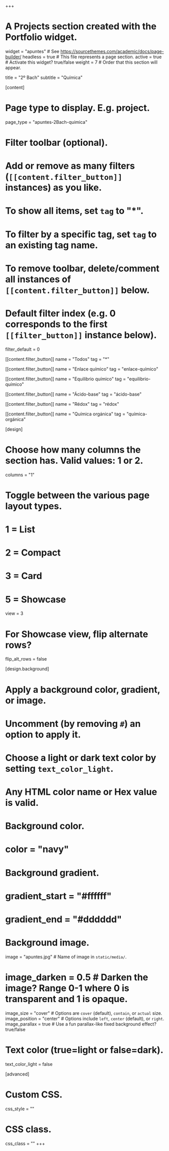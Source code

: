 +++
# A Projects section created with the Portfolio widget.
widget = "apuntes"  # See https://sourcethemes.com/academic/docs/page-builder/
headless = true  # This file represents a page section.
active = true  # Activate this widget? true/false
weight = 7  # Order that this section will appear.

title = "2º Bach"
subtitle = "Química"

[content]
  # Page type to display. E.g. project.
  page_type = "apuntes-2Bach-quimica"
  
  # Filter toolbar (optional).
  # Add or remove as many filters (`[[content.filter_button]]` instances) as you like.
  # To show all items, set `tag` to "*".
  # To filter by a specific tag, set `tag` to an existing tag name.
  # To remove toolbar, delete/comment all instances of `[[content.filter_button]]` below.
  
  # Default filter index (e.g. 0 corresponds to the first `[[filter_button]]` instance below).
  filter_default = 0
  
  [[content.filter_button]]
    name = "Todos"
    tag = "*"
	
  [[content.filter_button]]
    name = "Enlace químico"
    tag = "enlace-químico"		
	
  [[content.filter_button]]
    name = "Equilibrio químico"
    tag = "equilibrio-químico"			
	
  [[content.filter_button]]
    name = "Ácido-base"
    tag = "ácido-base"			
	
  [[content.filter_button]]
    name = "Rédox"
    tag = "rédox"				
	
  [[content.filter_button]]
    name = "Química orgánica"
    tag = "química-orgánica"		

[design]
  # Choose how many columns the section has. Valid values: 1 or 2.
  columns = "1"

  # Toggle between the various page layout types.
  #   1 = List
  #   2 = Compact
  #   3 = Card
  #   5 = Showcase
  view = 3

  # For Showcase view, flip alternate rows?
  flip_alt_rows = false

[design.background]
  # Apply a background color, gradient, or image.
  #   Uncomment (by removing `#`) an option to apply it.
  #   Choose a light or dark text color by setting `text_color_light`.
  #   Any HTML color name or Hex value is valid.

  # Background color.
  # color = "navy"
  
  # Background gradient.
  # gradient_start = "#ffffff"
  # gradient_end = "#dddddd"
  
  # Background image.
  image = "apuntes.jpg"  # Name of image in `static/media/`.
  # image_darken = 0.5  # Darken the image? Range 0-1 where 0 is transparent and 1 is opaque.
  image_size = "cover"  #  Options are `cover` (default), `contain`, or `actual` size.
  image_position = "center"  # Options include `left`, `center` (default), or `right`.
  image_parallax = true  # Use a fun parallax-like fixed background effect? true/false
  
  # Text color (true=light or false=dark).
  text_color_light = false
  
[advanced]
 # Custom CSS. 
 css_style = ""
 
 # CSS class.
 css_class = ""
+++

